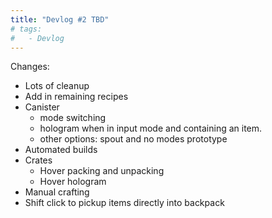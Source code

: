 ```yaml
---
title: "Devlog #2 TBD"
# tags:
#   - Devlog
---
```


Changes:
- Lots of cleanup
- Add in remaining recipes
- Canister
    - mode switching
    - hologram when in input mode and containing an item.
    - other options: spout and no modes prototype
- Automated builds
- Crates
    - Hover packing and unpacking
    - Hover hologram
- Manual crafting
- Shift click to pickup items directly into backpack
